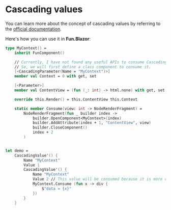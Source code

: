 # Cascading values

You can learn more about the concept of cascading values by referring to the [official documentation](https://docs.microsoft.com/en-us/aspnet/core/blazor/components/cascading-values-and-parameters?view=aspnetcore-6.0).

Here's how you can use it in **Fun.Blazor**:

```fsharp
type MyContext() =
    inherit FunComponent()

    // Currently, I have not found any useful APIs to consume CascadingValue directly, and the only way is by attribute. 
    // So, we will first define a class component to consume it.
    [<CascadingParameter(Name = "MyContext")>]
    member val Context = 0 with get, set

    [<Parameter>]
    member val ContentView = (fun (_: int) -> html.none) with get, set

    override this.Render() = this.ContentView this.Context

    static member Consume(view: int -> NodeRenderFragment) =
        NodeRenderFragment(fun _ builder index ->
            builder.OpenComponent<MyContext>(index)
            builder.AddAttribute(index + 1, "ContentView", view)
            builder.CloseComponent()
            index + 2
        )


let demo =
    CascadingValue'() {
        Name "MyContext"
        Value 1
        CascadingValue'() {
            Name "MyContext"
            Value 2 // This value will be consumed because it is more close to the consumer.
            MyContext.Consume (fun x -> div {
                $"data = {x}"
            })
        }
    }
```